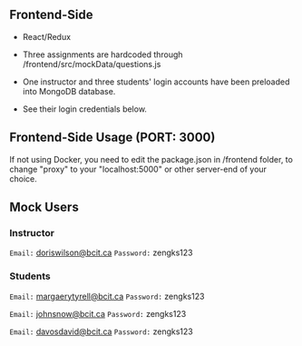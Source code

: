 ## Frontend-Side

- React/Redux

- Three assignments are hardcoded through /frontend/src/mockData/questions.js

- One instructor and three students' login accounts have been preloaded into MongoDB database.

- See their login credentials below.

## Frontend-Side Usage (PORT: 3000)

If not using Docker, you need to edit the package.json in /frontend folder, to change "proxy" to your "localhost:5000" or other server-end of your choice.

## Mock Users

### Instructor

`Email:` doriswilson@bcit.ca
`Password:` zengks123

### Students

`Email:` margaerytyrell@bcit.ca
`Password:` zengks123

`Email:` johnsnow@bcit.ca
`Password:` zengks123

`Email:` davosdavid@bcit.ca
`Password:` zengks123
